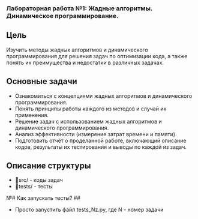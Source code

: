 ### Лабораторная работа №1: Жадные алгоритмы. Динамическое программирование.

## Цель ##
Изучить методы жадных алгоритмов и динамического программирования для решения задач по оптимизации кода, а также понять их преимущества и недостатки в различных задачах.

## Основные задачи ##
- Ознакомиться с концепциями жадных алгоритмов и динамического программирования.
- Понять принципы работы каждого из методов и случаи их применения.
- Решение задач с использованием жадных алгоритмов и динамического программирования.
- Анализ эффективности (измерение затрат времени и памяти).
- Подготовить отчёт о проделанной работе, включающий описание кодов, результаты их тестирования и выводы по каждой из задач.

## Описание структуры ##
- 📁src/ - коды задач
- 📁tests/ - тесты

№# Как запускать тесты? ##
- Просто запустить файл tests_Nz.py, где N - номер задачи
